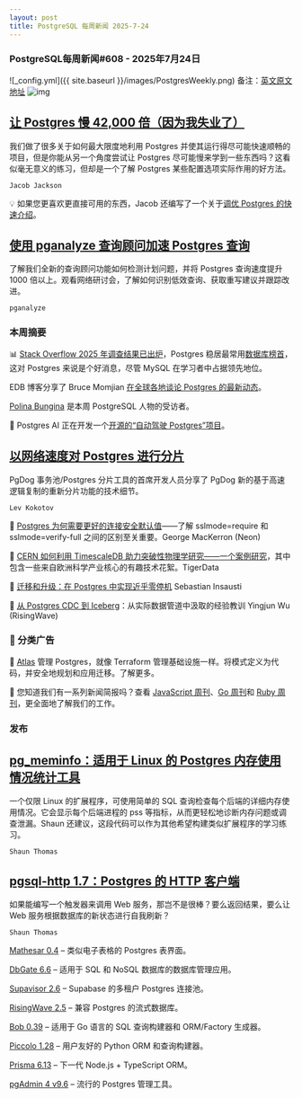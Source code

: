 ```yaml
---
layout: post
title: PostgreSQL 每周新闻 2025-7-24
---
```

### PostgreSQL每周新闻#608 - 2025年7月24日
![_config.yml]({{ site.baseurl }}/images/PostgresWeekly.png)
备注：[英文原文地址](https://postgresweekly.com/issues/609)
![img](https://res.cloudinary.com/cpress/image/upload/w_1280,e_sharpen:60,q_auto/khrspmmtn99ujhlnerps.jpg)
## [让 Postgres 慢 42,000 倍（因为我失业了）](https://postgresweekly.com/link/172500/web)
我们做了很多关于如何最大限度地利用 Postgres 并使其运行得尽可能快速顺畅的项目，但是你能从另一个角度尝试让 Postgres 尽可能慢来学到一些东西吗？这看似毫无意义的练习，但却是一个了解 Postgres 某些配置选项实际作用的好方法。

`Jacob Jackson`

💡 如果您更喜欢更直接可用的东西，Jacob 还编写了一个关于[调优 Postgres 的快速介绍](https://postgresweekly.com/link/172501/web)。

## [使用 pganalyze 查询顾问加速 Postgres 查询](https://postgresweekly.com/link/172499/web)
了解我们全新的查询顾问功能如何检测计划问题，并将 Postgres 查询速度提升 1000 倍以上。观看网络研讨会，了解如何识别低效查询、获取重写建议并跟踪改进。


`pganalyze  `

### **本周摘要**

📊 [Stack Overflow 2025 年调查结果已出炉](https://postgresweekly.com/link/172503/web)，Postgres 稳居最常用[数据库榜首](https://postgresweekly.com/link/172504/web)，这对 Postgres 来说是个好消息，尽管 MySQL 在学习者中占据领先地位。

EDB 博客分享了 Bruce Momjian [在全球各地谈论 Postgres 的最新动态](https://postgresweekly.com/link/172505/web)。

[Polina Bungina](https://postgresweekly.com/link/172506/web) 是本周 PostgreSQL 人物的受访者。

🤖 Postgres AI 正在开发一个[开源的“自动驾驶 Postgres”项目](https://postgresweekly.com/link/172502/web)。


## [以网络速度对 Postgres 进行分片](https://postgresweekly.com/link/172507/web)
PgDog 事务池/Postgres 分片工具的首席开发人员分享了 PgDog 新的基于高速逻辑复制的重新分片功能的技术细节。


`Lev Kokotov `


📄 [Postgres 为何需要更好的连接安全默认值](https://postgresweekly.com/link/172509/web)——了解 sslmode=require 和 sslmode=verify-full 之间的区别至关重要。George MacKerron (Neon)

📄 [CERN 如何利用 TimescaleDB 助力突破性物理学研究——一个案例研究](https://postgresweekly.com/link/172510/web)，其中包含一些来自欧洲科学产业核心的有趣技术花絮。TigerData

📄 [迁移和升级：在 Postgres 中实现近乎零停机](https://postgresweekly.com/link/172511/web) Sebastian Insausti

📄 [从 Postgres CDC 到 Iceberg](https://postgresweekly.com/link/172512/web)：从实际数据管道中汲取的经验教训 Yingjun Wu (RisingWave)


### **📰 分类广告**

🐘 [Atlas](https://postgresweekly.com/link/172513/web) 管理 Postgres，就像 Terraform 管理基础设施一样。将模式定义为代码，并安全地规划和应用迁移。了解更多。

💌 您知道我们有一系列新闻简报吗？查看 [JavaScript 周刊](https://postgresweekly.com/link/172514/web)、[Go 周刊](https://postgresweekly.com/link/172515/web)和 [Ruby 周刊](https://postgresweekly.com/link/172516/web)，更全面地了解我们的工作。


### **发布**

## [pg_meminfo：适用于 Linux 的 Postgres 内存使用情况统计工具](https://postgresweekly.com/link/172517/web)
一个仅限 Linux 的扩展程序，可使用简单的 SQL 查询检查每个后端的详细内存使用情况。它会显示每个后端进程的 pss 等指标，从而更轻松地诊断内存问题或调查泄漏。Shaun 还建议，这段代码可以作为其他希望构建类似扩展程序的学习练习。

`Shaun Thomas`

## [pgsql-http 1.7：Postgres 的 HTTP 客户端](https://postgresweekly.com/link/172518/web)
如果能编写一个触发器来调用 Web 服务，那岂不是很棒？要么返回结果，要么让 Web 服务根据数据库的新状态进行自我刷新？

`Shaun Thomas`


[Mathesar 0.4](https://postgresweekly.com/link/172519/web) – 类似电子表格的 Postgres 表界面。

[DbGate 6.6](https://postgresweekly.com/link/172520/web) – 适用于 SQL 和 NoSQL 数据库的数据库管理应用。

[Supavisor 2.6](https://postgresweekly.com/link/172521/web) – Supabase 的多租户 Postgres 连接池。

[RisingWave 2.5](https://postgresweekly.com/link/172522/web) – 兼容 Postgres 的流式数据库。

[Bob 0.39](https://postgresweekly.com/link/172523/web) – 适用于 Go 语言的 SQL 查询构建器和 ORM/Factory 生成器。

[Piccolo 1.28](https://postgresweekly.com/link/172524/web) – 用户友好的 Python ORM 和查询构建器。

[Prisma 6.13](https://postgresweekly.com/link/172525/web) – 下一代 Node.js + TypeScript ORM。

[pgAdmin 4 v9.6](https://postgresweekly.com/link/172526/web) – 流行的 Postgres 管理工具。